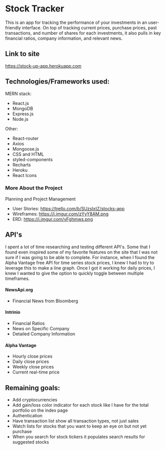 # Stock Tracker
This is an app for tracking the performance of your investments in an user-friendly interface. On top of tracking current prices, purchase prices, past transactions, and number of shares for each investments, it also pulls in key financial ratios, company information, and relevant news. 

## Link to site
https://stock-up-app.herokuapp.com

## Technologies/Frameworks used:
MERN stack:

- React.js
- MongoDB
- Express.js
- Node.js

Other:
- React-router
- Axios
- Mongoose.js
- CSS and HTML
- styled-components
- Recharts
- Heroku
- React Icons

### More About the Project

Planning and Project Management

- User Stories: https://trello.com/b/SUzslxtZ/stocks-app
- Wireframes: https://i.imgur.com/zYyY8AM.png
- ERD: https://i.imgur.com/yFghmws.png

## API's
I spent a lot of time researching and testing different API's. Some that I found even inspired some of my favorite features on the site that I was not sure if I was going to be able to complete. For instance, when I found the Alpha Vantage free API for time series stock prices, I knew I had to try to leverage this to make a line graph. Once I got it working for daily prices, I knew I wanted to give the option to quickly toggle between multiple timeframes.  

#### NewsApi.org
- Financial News from Bloomberg

#### Intrinio
- Financial Ratios
- News on Specific Company
- Detailed Company Information

#### Alpha Vantage
- Hourly close prices
- Daily close prices
- Weekly close prices
- Current real-time price

## Remaining goals:
- Add cryptocurrencies
- Add gain/loss color indicator for each stock like I have for the total portfolio on the index page
- Authentication
- Have transaction list show all transaction types, not just sales
- Watch lists for stocks that you want to keep an eye on but not yet purchase
- When you search for stock tickers it populates search results for suggested stocks
